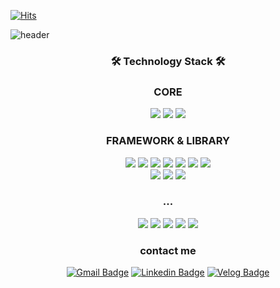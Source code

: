 [![Hits](https://hits.seeyoufarm.com/api/count/incr/badge.svg?url=https%3A%2F%2Fgithub.com%2Fzeromountain%2Fhit-counter&count_bg=%2379C83D&title_bg=%23555555&icon=react.svg&icon_color=%2357B8F7&title=%EB%B0%A9%EB%AC%B8%EC%9E%90%EC%88%98&edge_flat=false)](https://hits.seeyoufarm.com)

![header](https://capsule-render.vercel.app/api?type=shark&color=C181E7&height=300&section=header&text=zeromountain&fontSize=90&fontColor=FFFFFF)

<div align="center">

### 🛠 Technology Stack 🛠
<div align='center'>
  <h3>CORE</h3>
  <img src="https://img.shields.io/badge/html5-%23E34F26.svg?style=for-the-badge&logo=html5&logoColor=white" />
  <img src="https://img.shields.io/badge/css3-%231572B6.svg?style=for-the-badge&logo=css3&logoColor=white" />
  <img src="https://img.shields.io/badge/javascript-%23323330.svg?style=for-the-badge&logo=javascript&logoColor=%23F7DF1E" />

  <h3>FRAMEWORK & LIBRARY</h3>
  <img src="https://img.shields.io/badge/react-%2320232a.svg?style=for-the-badge&logo=react&logoColor=%2361DAFB"/>
  <img src="https://img.shields.io/badge/Next-black?style=for-the-badge&logo=next.js&logoColor=white" />
  <img src="https://img.shields.io/badge/React_Router-CA4245?style=for-the-badge&logo=react-router&logoColor=white"/>
  <img src="https://img.shields.io/badge/redux-%23593d88.svg?style=for-the-badge&logo=redux&logoColor=white"/>
  <img src="https://img.shields.io/badge/styled--components-DB7093?style=for-the-badge&logo=styled-components&logoColor=white" />
  <img src="https://img.shields.io/badge/tailwindcss-%2338B2AC.svg?style=for-the-badge&logo=tailwind-css&logoColor=white" />
  <img src="https://img.shields.io/badge/threejs-black?style=for-the-badge&logo=three.js&logoColor=white" /> 
  <br/>
  <img src="https://img.shields.io/badge/node.js-6DA55F?style=for-the-badge&logo=node.js&logoColor=white" />
  <img src="https://img.shields.io/badge/express.js-%23404d59.svg?style=for-the-badge&logo=express&logoColor=%2361DAFB" />
  <img src="https://img.shields.io/badge/-ApolloGraphQL-311C87?style=for-the-badge&logo=apollo-graphql" />
  
</div>
    
### ...
    
![](https://github-profile-summary-cards.vercel.app/api/cards/profile-details?username=zeromountain&theme=dracula)
![](https://github-profile-summary-cards.vercel.app/api/cards/repos-per-language?username=zeromountain&theme=dracula)
![](https://github-profile-summary-cards.vercel.app/api/cards/most-commit-language?username=zeromountain&theme=dracula)
![](https://github-profile-summary-cards.vercel.app/api/cards/stats?username=zeromountain&theme=dracula)
![](https://github-profile-summary-cards.vercel.app/api/cards/productive-time?username=zeromountain&theme=dracula)
    
### contact me
  [![Gmail Badge](https://img.shields.io/badge/Gmail-d14836?style=flat-square&logo=Gmail&logoColor=white&link=mailto:sonyeongsan@gmail.com)](mailto:yeongsan.dev@gmail.com)
  [![Linkedin Badge](https://img.shields.io/badge/-LinkedIn-blue?style=flat-square&logo=Linkedin&logoColor=white&link=https://www.linkedin.com/in/yeongsan-son-b289551b0/)](https://www.linkedin.com/in/yeongsan-son-b289551b0/)
[![Velog Badge](http://img.shields.io/badge/-Tech%20blog-20c997?style=flat&link=https://zeromountain.netlify.app/)](https://zeromountain.netlify.app/)
</div>
